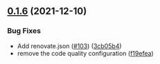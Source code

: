 ## [0.1.6](https://github.com/DanySK/java-quadtree/compare/0.1.5...0.1.6) (2021-12-10)


### Bug Fixes

* Add renovate.json ([#103](https://github.com/DanySK/java-quadtree/issues/103)) ([3cb05b4](https://github.com/DanySK/java-quadtree/commit/3cb05b4127e8b7fad9a7379cb4dbff0f8d70f29d))
* remove the code quality configuration ([f19efea](https://github.com/DanySK/java-quadtree/commit/f19efea88900de76ab63961529617016c953e0bd))
